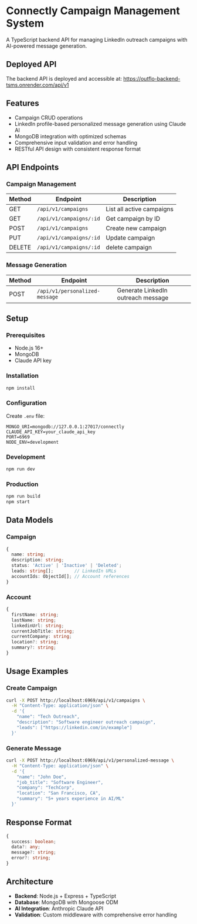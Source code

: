 # Connectly Campaign Management System

A TypeScript backend API for managing LinkedIn outreach campaigns with AI-powered message generation.

## Deployed API

The backend API is deployed and accessible at: https://outflo-backend-tsms.onrender.com/api/v1

## Features

- Campaign CRUD operations 
- LinkedIn profile-based personalized message generation using Claude AI
- MongoDB integration with optimized schemas
- Comprehensive input validation and error handling
- RESTful API design with consistent response format

## API Endpoints

### Campaign Management
| Method | Endpoint | Description |
|--------|----------|-------------|
| GET | `/api/v1/campaigns` | List all active campaigns |
| GET | `/api/v1/campaigns/:id` | Get campaign by ID |
| POST | `/api/v1/campaigns` | Create new campaign |
| PUT | `/api/v1/campaigns/:id` | Update campaign |
| DELETE | `/api/v1/campaigns/:id` | delete campaign |

### Message Generation
| Method | Endpoint | Description |
|--------|----------|-------------|
| POST | `/api/v1/personalized-message` | Generate LinkedIn outreach message |

## Setup

### Prerequisites
- Node.js 16+
- MongoDB 
- Claude API key

### Installation
```bash
npm install
```

### Configuration
Create `.env` file:
```env
MONGO_URI=mongodb://127.0.0.1:27017/connectly
CLAUDE_API_KEY=your_claude_api_key
PORT=6969
NODE_ENV=development
```

### Development
```bash
npm run dev
```

### Production
```bash
npm run build
npm start
```

## Data Models

### Campaign
```typescript
{
  name: string;
  description: string;
  status: 'Active' | 'Inactive' | 'Deleted';
  leads: string[];        // LinkedIn URLs
  accountIds: ObjectId[]; // Account references
}
```

### Account
```typescript
{
  firstName: string;
  lastName: string;
  linkedinUrl: string;
  currentJobTitle: string;
  currentCompany: string;
  location?: string;
  summary?: string;
}
```

## Usage Examples

### Create Campaign
```bash
curl -X POST http://localhost:6969/api/v1/campaigns \
  -H "Content-Type: application/json" \
  -d '{
    "name": "Tech Outreach",
    "description": "Software engineer outreach campaign",
    "leads": ["https://linkedin.com/in/example"]
  }'
```

### Generate Message
```bash
curl -X POST http://localhost:6969/api/v1/personalized-message \
  -H "Content-Type: application/json" \
  -d '{
    "name": "John Doe",
    "job_title": "Software Engineer",
    "company": "TechCorp",
    "location": "San Francisco, CA",
    "summary": "5+ years experience in AI/ML"
  }'
```

## Response Format
```typescript
{
  success: boolean;
  data?: any;
  message?: string;
  error?: string;
}
```

## Architecture
- **Backend**: Node.js + Express + TypeScript
- **Database**: MongoDB with Mongoose ODM
- **AI Integration**: Anthropic Claude API
- **Validation**: Custom middleware with comprehensive error handling 